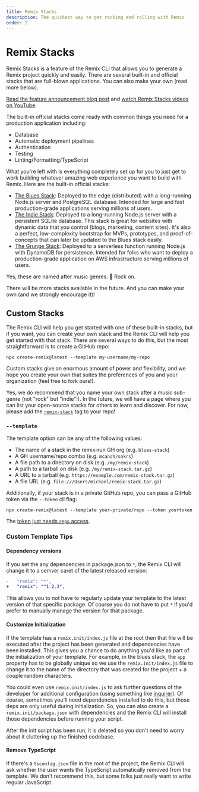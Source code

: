 ```yaml
---
title: Remix Stacks
description: The quickest way to get rocking and rolling with Remix
order: 3
---
```


# Remix Stacks

Remix Stacks is a feature of the Remix CLI that allows you to generate a Remix project quickly and easily. There are several built-in and official stacks that are full-blown applications. You can also make your own (read more below).

[Read the feature announcement blog post][read-the-feature-announcement-blog-post] and [watch Remix Stacks videos on YouTube][watch-remix-stacks-videos-on-you-tube].

The built-in official stacks come ready with common things you need for a production application including:

- Database
- Automatic deployment pipelines
- Authentication
- Testing
- Linting/Formatting/TypeScript

What you're left with is everything completely set up for you to just get to work building whatever amazing web experience you want to build with Remix. Here are the built-in official stacks:

- [The Blues Stack][the-blues-stack]: Deployed to the edge (distributed) with a long-running Node.js server and PostgreSQL database. Intended for large and fast production-grade applications serving millions of users.
- [The Indie Stack][the-indie-stack]: Deployed to a long-running Node.js server with a persistent SQLite database. This stack is great for websites with dynamic data that you control (blogs, marketing, content sites). It's also a perfect, low-complexity bootstrap for MVPs, prototypes, and proof-of-concepts that can later be updated to the Blues stack easily.
- [The Grunge Stack][the-grunge-stack]: Deployed to a serverless function running Node.js with DynamoDB for persistence. Intended for folks who want to deploy a production-grade application on AWS infrastructure serving millions of users.

Yes, these are named after music genres. 🤘 Rock on.

There will be more stacks available in the future. And you can make your own (and we strongly encourage it)!

## Custom Stacks

The Remix CLI will help you get started with one of these built-in stacks, but if you want, you can create your own stack and the Remix CLI will help you get started with that stack. There are several ways to do this, but the most straightforward is to create a GitHub repo:

```
npx create-remix@latest --template my-username/my-repo
```

Custom stacks give an enormous amount of power and flexibility, and we hope you create your own that suites the preferences of you and your organization (feel free to fork ours!).

<docs-success>Yes, we do recommend that you name your own stack after a music sub-genre (not "rock" but "indie"!). In the future, we will have a page where you can list your open-source stacks for others to learn and discover. For now, please add the <a href="https://github.com/topics/remix-stack"><code>remix-stack</code></a> tag to your repo!</docs-success>

### `--template`

The template option can be any of the following values:

- The name of a stack in the remix-run GH org (e.g. `blues-stack`)
- A GH username/repo combo (e.g. `mcansh/snkrs`)
- A file path to a directory on disk (e.g. `/my/remix-stack`)
- A path to a tarball on disk (e.g. `/my/remix-stack.tar.gz`)
- A URL to a tarball (e.g. `https://example.com/remix-stack.tar.gz`)
- A file URL (e.g. `file:///Users/michael/remix-stack.tar.gz`)

Additionally, if your stack is in a private GitHub repo, you can pass a GitHub token via the `--token` cli flag:

```
npx create-remix@latest --template your-private/repo --token yourtoken
```

The [token just needs `repo` access][repo access token].

### Custom Template Tips

#### Dependency versions

If you set the any dependencies in package.json to `*`, the Remix CLI will change it to a semver caret of the latest released version:

```diff
-   "remix": "*",
+   "remix": "^1.2.3",
```

This allows you to not have to regularly update your template to the latest version of that specific package. Of course you do not have to put `*` if you'd prefer to manually manage the version for that package.

#### Customize Initialization

If the template has a `remix.init/index.js` file at the root then that file will be executed after the project has been generated and dependencies have been installed. This gives you a chance to do anything you'd like as part of the initialization of your template. For example, in the blues stack, the `app` property has to be globally unique so we use the `remix.init/index.js` file to change it to the name of the directory that was created for the project + a couple random characters.

You could even use `remix.init/index.js` to ask further questions of the developer for additional configuration (using something like [inquirer][inquirer]). Of course, sometimes you'll need dependencies installed to do this, but those deps are only useful during initialization. So, you can also create a `remix.init/package.json` with dependencies and the Remix CLI will install those dependencies before running your script.

After the init script has been run, it is deleted so you don't need to worry about it cluttering up the finished codebase.

#### Remove TypeScript

If there's a `tsconfig.json` file in the root of the project, the Remix CLI will ask whether the user wants the TypeScript automatically removed from the template. We don't recommend this, but some folks just really want to write regular JavaScript.

[repo access token]: https://github.com/settings/tokens/new?description=Remix%20Private%20Stack%20Access&scopes=repo
[inquirer]: https://npm.im/inquirer
[read-the-feature-announcement-blog-post]: /blog/remix-stacks
[watch-remix-stacks-videos-on-you-tube]: https://www.youtube.com/playlist?list=PLXoynULbYuEC8-gJCqyXo94RufAvSA6R3
[the-blues-stack]: https://github.com/remix-run/blues-stack
[the-indie-stack]: https://github.com/remix-run/indie-stack
[the-grunge-stack]: https://github.com/remix-run/grunge-stack
